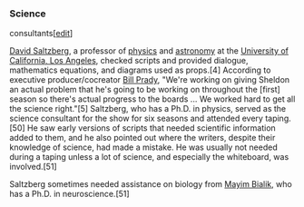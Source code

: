 ### Science
consultants[[edit](/w/index.php?title=The\_Big\_Bang\_Theory&action=edit&section=4
"Edit section: Science consultants")]

[David Saltzberg](/wiki/David\_Saltzberg "David Saltzberg"), a professor of
[physics](/wiki/Physics "Physics") and [astronomy](/wiki/Astronomy
"Astronomy") at the [University of California, Los
Angeles](/wiki/University\_of\_California,\_Los\_Angeles "University of
California, Los Angeles"), checked scripts and provided dialogue, mathematics
equations, and diagrams used as props.[4] According to executive
producer/cocreator [Bill Prady](/wiki/Bill\_Prady "Bill Prady"), "We're working
on giving Sheldon an actual problem that he's going to be working on
throughout the [first] season so there's actual progress to the boards ... We
worked hard to get all the science right."[5] Saltzberg, who has a Ph.D. in
physics, served as the science consultant for the show for six seasons and
attended every taping.[50] He saw early versions of scripts that needed
scientific information added to them, and he also pointed out where the
writers, despite their knowledge of science, had made a mistake. He was
usually not needed during a taping unless a lot of science, and especially the
whiteboard, was involved.[51]

Saltzberg sometimes needed assistance on biology from [Mayim
Bialik](/wiki/Mayim\_Bialik "Mayim Bialik"), who has a Ph.D. in
neuroscience.[51]
